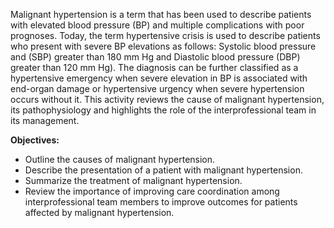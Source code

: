 Malignant hypertension is a term that has been used to describe patients with elevated blood pressure (BP) and multiple complications with poor prognoses. Today, the term hypertensive crisis is used to describe patients who present with severe BP elevations as follows: Systolic blood pressure and (SBP) greater than 180 mm Hg and Diastolic blood pressure (DBP) greater than 120 mm Hg). The diagnosis can be further classified as a hypertensive emergency when severe elevation in BP is associated with end-organ damage or hypertensive urgency when severe hypertension occurs without it. This activity reviews the cause of malignant hypertension, its pathophysiology and highlights the role of the interprofessional team in its management.

**Objectives:**
- Outline the causes of malignant hypertension.
- Describe the presentation of a patient with malignant hypertension.
- Summarize the treatment of malignant hypertension.
- Review the importance of improving care coordination among interprofessional team members to improve outcomes for patients affected by malignant hypertension.